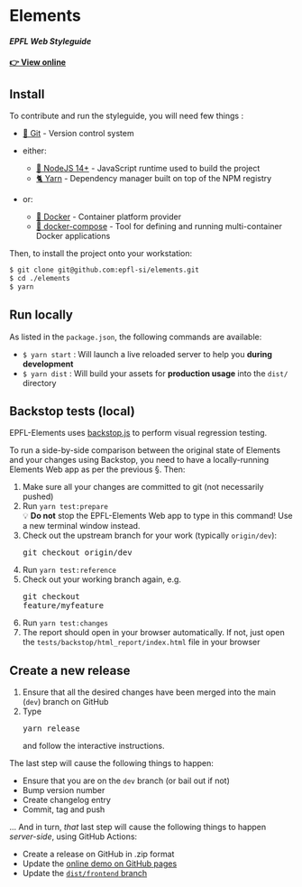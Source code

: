 # Elements
#### *EPFL Web Styleguide*

#### [👉 View online](https://epfl-si.github.io/elements)

## Install

To contribute and run the styleguide, you will need few things :
- [🔀 Git](https://git-scm.com/) - Version control system
- either:

  - [📗 NodeJS 14+](https://nodejs.org/en/) - JavaScript runtime used to build the project
  - [🐈 Yarn](https://yarnpkg.com/lang/en/) - Dependency manager built on top of the NPM registry

- or:
  - [🐳 Docker](https://www.docker.com/) - Container platform provider
  - [🐳 docker-compose](https://www.docker.com/) - Tool for defining and running multi-container Docker applications

Then, to install the project onto your workstation:

```bash
$ git clone git@github.com:epfl-si/elements.git
$ cd ./elements
$ yarn
```

## Run locally

As listed in the `package.json`, the following commands are available:

- `$ yarn start` : Will launch a live reloaded server to help you **during development**
- `$ yarn dist` : Will build your assets for **production usage** into the `dist/` directory

## Backstop tests (local)

EPFL-Elements uses [backstop.js](https://github.com/garris/BackstopJS#backstopjs) to perform visual regression testing.

To run a side-by-side comparison between the original state of Elements and your changes using Backstop, you need to have a locally-running Elements Web app as per the previous §. Then:

1. Make sure all your changes are committed to git (not necessarily pushed)
1. Run `yarn test:prepare`<br/>💡 **Do not** stop the EPFL-Elements Web app to type in this command! Use a new terminal window instead.
1. Check out the upstream branch for your work (typically `origin/dev`): <pre>git checkout origin/dev</pre>
1. Run `yarn test:reference`
1. Check out your working branch again, e.g. <pre>git checkout feature/myfeature</pre>
1. Run `yarn test:changes`
1. The report should open in your browser automatically. If not, just open the `tests/backstop/html_report/index.html` file in your browser

## Create a new release

1. Ensure that all the desired changes have been merged into the main (`dev`) branch on GitHub
1. Type <pre>yarn release</pre> and follow the interactive instructions.

The last step will cause the following things to happen:
- Ensure that you are on the `dev` branch (or bail out if not)
- Bump version number
- Create changelog entry
- Commit, tag and push

... And in turn, *that* last step will cause the following things to happen *server-side*, using GitHub Actions:
- Create a release on GitHub in .zip format
- Update the [online demo on GitHub pages](https://epfl-si.github.io/elements/)
- Update the [`dist/frontend` branch](https://github.com/epfl-si/elements/tree/dist/frontend)
